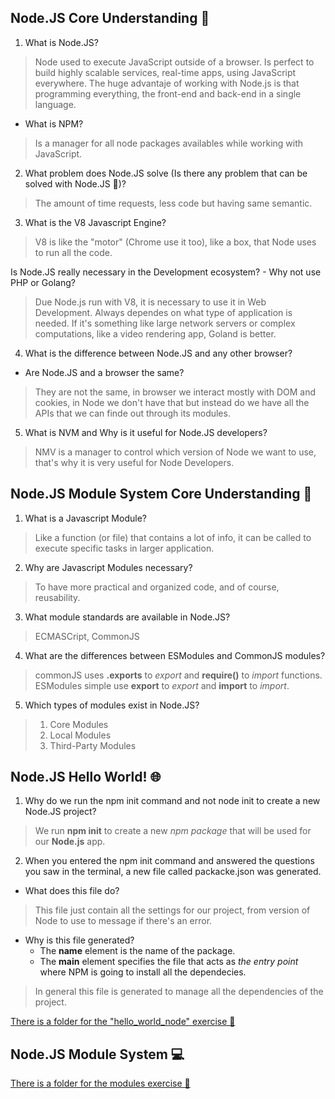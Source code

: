## Node.JS Core Understanding 🧠

1. What is Node.JS?
> Node used to execute JavaScript outside of a browser. Is perfect to build highly scalable services, real-time apps, using JavaScript everywhere. The huge advantaje of working with Node.js is that programming everything, the front-end and back-end in a single language.

- What is NPM?
> Is a manager for all node packages availables while working with JavaScript.

2. What problem does Node.JS solve (Is there any problem that can be solved with Node.JS 🤔)?
> The amount of time requests, less code but having same semantic.

3. What is the V8 Javascript Engine?
> V8 is like the "motor" (Chrome use it too), like a box, that Node uses to run all the code.

Is Node.JS really necessary in the Development ecosystem?
    - Why not use PHP or Golang?
> Due Node.js run with V8, it is necessary to use it in Web Development.
> Always dependes on what type of application is needed. If it's something like large network servers or complex computations, like a video rendering app, Goland is better.

4. What is the difference between Node.JS and any other browser?
- Are Node.JS and a browser the same?
> They are not the same, in browser we interact mostly with DOM and cookies, in Node we don't have that but instead do we have all the APIs that we can finde out through its modules.

5. What is NVM and Why is it useful for Node.JS developers?
> NMV is a manager to control which version of Node we want to use, that's why it is very useful for Node Developers.

## Node.JS Module System Core Understanding 🧠

1. What is a Javascript Module?
> Like a function (or file) that contains a lot of info, it can be called to execute specific tasks in larger application.

2. Why are Javascript Modules necessary?
> To have more practical and organized code, and of course, reusability.

3. What module standards are available in Node.JS?
> ECMASCript, CommonJS

4. What are the differences between ESModules and CommonJS modules?
> commonJS uses **.exports** to _export_ and **require()** to _import_ functions.
> ESModules simple use **export** to _export_ and **import** to _import_.

5. Which types of modules exist in Node.JS?
> 1. Core Modules
> 2. Local Modules 
> 3. Third-Party Modules

## Node.JS Hello World! 🌐
1. Why do we run the npm init command and not node init to create a new Node.JS project?
> We run **npm init** to create a new _npm package_ that will be used for our **Node.js** app.

2. When you entered the npm init command and answered the questions you saw in the terminal, a new file called packacke.json was generated.

- What does this file do?
> This file just contain all the settings for our project, from version of Node to use to message if there's an error.

- Why is this file generated?
    - The **name** element is the name of the package.
    - The **main** element specifies the file that acts as _the entry point_ where NPM is going to install all the dependecies.

> In general this file is generated to manage all the dependencies of the project.

[There is a folder for the "hello_world_node" exercise 💾]()

## Node.JS Module System 💻

[There is a folder for the modules exercise 💾]()